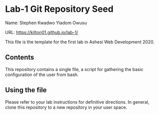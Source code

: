 # Lab-1 Git Repository Seed
Name: Stephen Kwadwo Yiadom Owusu

URL: https://kilton01.github.io/lab-1/

This file is the template for the first lab in Ashesi Web Development 2020.

## Contents

This repository contains a single file, a script for gathering the basic configuration of the user from bash.

## Using the file

Please refer to your lab instructions for definitive directions. In general, clone this repository to a new repository in your user space.
